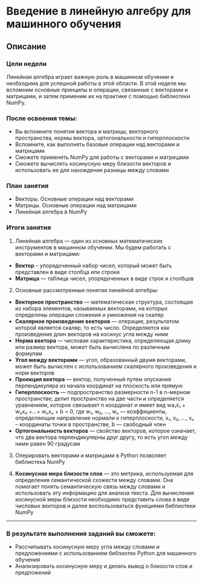 # Введение в линейную алгебру для машинного обучения
## Описание

### Цели недели

Линейная алгебра играет важную роль в машинном обучении и необходима для успешной работы в этой области. В этой неделе мы вспомним основные принципы и операции, связанные с векторами и матрицами, и затем применим их на практике с помощью библиотеки NumPy.

### После освоения темы:
- Вы вспомните понятия вектора и матрицы, векторного пространства, нормы вектора, ортогональности и гиперплоскости
- Вспомните, как выполнять базовые операции над векторами и матрицами
- Сможете применять NumPy для работы с векторами и матрицами
- Сможете вычислять косинусную меру близости векторов и использовать ее для нахождения разницы между словами

### План занятия
- Векторы. Основные операции над векторами
- Матрицы. Основные операции над матрицами
- Линейная алгебра в NumPy

### Итоги занятия

1.  Линейная алгебра — один из основных математических инструментов в машинном обучении. Мы будем работать с векторами и матрицами:
- __Вектор__ – упорядоченный набор чисел, который может быть представлен в виде столбца или строки
- __Матрица__ — таблица чисел, упорядоченных в виде строк и столбцов


2.  Основные рассмотренные понятия линейной алгебры:
- __Векторное пространство__ — математическая структура, состоящая из набора элементов, называемых векторами, на которых определены операции сложения и умножения на скаляр
- __Скалярное произведение векторов__ — операция, результатом которой является скаляр, то есть число. Определяется как произведение длин векторов на косинус угла между ними
- __Норма вектора__ — числовая характеристика, определяющая длину или размер вектора, может быть вычислена по различным формулам
- __Угол между векторами__ — угол, образованный двумя векторами, может быть вычислен с использованием скалярного произведения и норм векторов
- __Проекция вектора__ — вектор, полученный путем опускания перпендикуляра из начала координат на плоскость или прямую
- __Гиперплоскость__ — подпространство размерности n-1 в n-мерном пространстве; делит пространство на две части и определяется уравнением, которое связывает n координат и имеет вид wa₁x₁ + w₂x₂ +...+ wₙxₙ + b = 0, где w₁, w₂, ..., wₙ — коэффициенты, определяющие направление нормали к гиперплоскости, x₁, x₂, ..., xₙ – координаты точки в пространстве, b — свободный член
- __Ортогональность векторов__ — свойство векторов, которое означает, что два вектора перпендикулярны друг другу, то есть угол между ними равен 90 градусам


3.  Оперировать векторами и матрицами в Python позволяет библиотека NumPy


4.  __Косинусная мера близости слов__ — это метрика, используемая для определения семантической схожести между словами. Она помогает понять семантическую связь между словами и использовать эту информацию для анализа текста. Для вычисления косинусной меры близости необходимо представить слова в виде числовых векторов и далее воспользоваться функциями библиотеки NumPy
---

### В результате выполнения заданий вы сможете:

- Рассчитывать косинусную меру угла между словами и предложениями с использованием библиотек Python для машинного обучения
- Анализировать косинусную меру и делать вывод о близости слов и предложений



